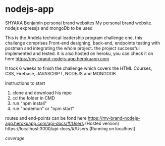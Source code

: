 # nodejs-app
SHYAKA Benjamin personal brand websites
My personal brand website. nodejs expressjs and mongoDb to be used

This is the Andela technical  leadership program challenge one, this challenge comprises Front-end designing, back-end, endpoints testing with postman and integrating the whole project. the project successful implemented and tested. it is also hosted on heroku, you can check it on here https://my-brand-nodejs-app.herokuapp.com 

It took 6 weeks to finish the challenge which covers the HTML Courses, CSS, Firebase, JAVASCRIPT, NODEJS and MONGODB

Instructions to start

1. clone and download his repo
2. cd the folder in CMD
3. run "npm install"
4. run "nodemon" or "npm start"

routes and end-points can be fond here
https://my-brand-nodejs-app.herokuapp.com/api-docs/#/Users (Hosted version)
https://localhost:3000/api-docs/#/Users (Running on localhost)


$coverage$

